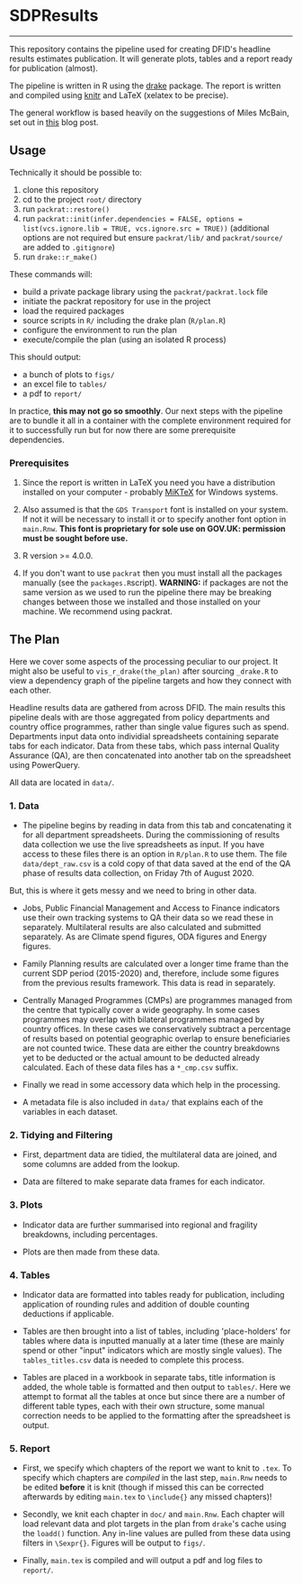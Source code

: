 # SDPResults
***

This repository contains the pipeline used for creating DFID's headline results estimates publication. It will generate plots, tables and a report ready for publication (almost).   

The pipeline is written in R using the [drake](https://github.com/ropensci/drake) package. The report is written and compiled using [knitr](https://yihui.org/knitr/) and LaTeX (xelatex to be precise). 

The general workflow is based heavily on the suggestions of Miles McBain, set out in [this](https://milesmcbain.xyz/posts/the-drake-post/) blog post.


## Usage
Technically it should be possible to:

1. clone this repository  
2. cd to the project `root/` directory
3. run `packrat::restore()`   
4. run `packrat::init(infer.dependencies = FALSE, options = list(vcs.ignore.lib = TRUE, vcs.ignore.src = TRUE))` (additional options are not required but ensure `packrat/lib/` and `packrat/source/` are added to `.gitignore`)  
5. run `drake::r_make()`    

These commands will:
* build a private package library using the `packrat/packrat.lock` file
* initiate the packrat repository for use in the project
* load the required packages
* source scripts in `R/` including the drake plan (`R/plan.R`)  
* configure the environment to run the plan   
* execute/compile the plan (using an isolated R process)

This should output:
* a bunch of plots to `figs/`   
* an excel file to `tables/`   
* a pdf to `report/` 

In practice, **this may not go so smoothly**. Our next steps with the pipeline are to bundle it all in a container with the complete environment required for it to successfully run but for now there are some prerequisite dependencies.

### Prerequisites

1. Since the report is written in LaTeX you need you have a distribution installed on your computer - probably [MiKTeX](https://miktex.org/) for Windows systems.   

2. Also assumed is that the `GDS Transport` font is installed on your system. If not it will be necessary to install it or to specify another font option in `main.Rnw`. **This font is proprietary for sole use on GOV.UK: permission must be sought before use.** 

3. R version >= 4.0.0. 

4. If you don't want to use `packrat` then you must install all the packages manually (see the `packages.R`script). **WARNING:** if packages are not the same version as we used to run the pipeline there may be breaking changes between those we installed and those installed on your machine. We recommend using packrat.    



## The Plan

Here we cover some aspects of the processing peculiar to our project. It might also be useful to `vis_r_drake(the_plan)` after sourcing `_drake.R` to view a dependency graph of the pipeline targets and how they connect with each other.   

Headline results data are gathered from across DFID. The main results this pipeline deals with are those aggregated from policy departments and country office programmes, rather than single value figures such as spend. Departments input data onto individial spreadsheets containing separate tabs for each indicator. Data from these tabs, which pass internal Quality Assurance (QA), are then concatenated into another tab on the spreadsheet using PowerQuery. 

All data are located in `data/`.

### 1. Data  
* The pipeline begins by reading in data from this tab and concatenating it for all department spreadsheets. During the commissioning of results data collection we use the live spreadsheets as input. If you have access to these files there is an option in `R/plan.R` to use them. The file `data/dept_raw.csv` is a cold copy of that data saved at the end of the QA phase of results data collection, on Friday 7th of August 2020.    

But, this is where it gets messy and we need to bring in other data.  

* Jobs, Public Financial Management and Access to Finance indicators use their own tracking systems to QA their data so we read these in separately. Multilateral results are also calculated and submitted separately. As are Climate spend figures, ODA figures and Energy figures.    

* Family Planning results are calculated over a longer time frame than the current SDP period (2015-2020) and, therefore, include some figures from the previous results framework. This data is read in separately.      

* Centrally Managed Programmes (CMPs) are programmes managed from the centre that typically cover a wide geography. In some cases programmes may overlap with bilateral programmes managed by country offices. In these cases we conservatively subtract a percentage of results based on potential geographic overlap to ensure beneficiaries are not counted twice. These data are either the country breakdowns yet to be deducted or the actual amount to be deducted already calculated. Each of these data files has a `*_cmp.csv` suffix.

* Finally we read in some accessory data which help in the processing.   

* A metadata file is also included in `data/` that explains each of the variables in each dataset. 

### 2. Tidying and Filtering
* First, department data are tidied, the multilateral data are joined, and some columns are added from the lookup.  

* Data are filtered to make separate data frames for each indicator.

### 3. Plots
* Indicator data are further summarised into regional and fragility breakdowns, including percentages.   

* Plots are then made from these data.

### 4. Tables   
* Indicator data are formatted into tables ready for publication, including application of rounding rules and addition of double counting deductions if applicable.   

* Tables are then brought into a list of tables, including 'place-holders' for tables where data is inputted manually at a later time (these are mainly spend or other "input" indicators which are mostly single values). The `tables_titles.csv` data is needed to complete this process.  

* Tables are placed in a workbook in separate tabs, title information is added, the whole table is formatted and then output to `tables/`. Here we attempt to format all the tables at once but since there are a number of different table types, each with their own structure, some manual correction needs to be applied to the formatting after the spreadsheet is output.

### 5. Report   
* First, we specify which chapters of the report we want to knit to `.tex`. To specify which chapters are *compiled* in the last step, `main.Rnw` needs to be edited **before** it is knit (though if missed this can be corrected afterwards by editing `main.tex` to `\include{}` any missed chapters)! 

* Secondly, we knit each chapter in `doc/` and `main.Rnw`. Each chapter will load relevant data and plot targets in the plan from `drake`'s cache using the `loadd()` function. Any in-line values are pulled from these data using filters in `\Sexpr{}`. Figures will be output to `figs/`.   

* Finally, `main.tex` is compiled and will output a pdf and log files to `report/`. 
